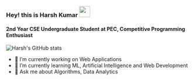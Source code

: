 ### Hey! this is Harsh Kumar <img src="https://raw.githubusercontent.com/MartinHeinz/MartinHeinz/master/wave.gif" width="30px">
#### 2nd Year CSE Undergraduate Student at PEC, Competitive Programming Enthusiast

![Harsh's GitHub stats](https://github-readme-stats.vercel.app/api?username=HarshaK47&show_icons=true&theme=dracula)

- 🔭 I’m currently working on Web Applications
- 🌱 I’m currently learning ML, Artificial Intelligence and Web Development
- 💬 Ask me about Algorithms, Data Analytics
